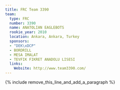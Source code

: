 ```yaml
---
title: FRC Team 3390
team:
  type: FRC
  number: 3390
  name: ANATOLIAN EAGLEBOTS
  rookie_year: 2010
  location: Ankara, Ankara, Turkey
  sponsors:
  - "DEK\xDCP"
  - BORDRILL
  - MESA IMALAT
  - TEVFIK FIKRET ANADOLU LISESI
  links:
    Website: http://www.team3390.com/
---
```


{% include remove_this_line_and_add_a_paragraph %}